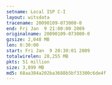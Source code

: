 ```yaml
---
setname: Local ISP C-I
layout: witsdata
tracename: 20090109-073000-0
end: Fri Jan  9 21:00:00 2009
originalname: 20090109-073000-0
gzsize: 2,048 MB
len: 0:30:00
start: Fri Jan  9 20:30:01 2009
totalwirelen: 28,255 MB
pkts: 51 million
size: 3,899 MB
md5: 68aa384a202ba3688b5bf33300c6de4f
---
```

